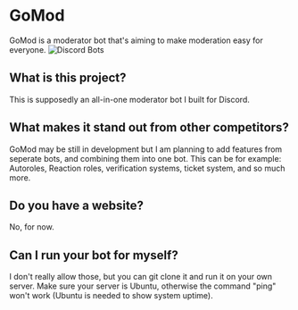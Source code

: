 # GoMod

GoMod is a moderator bot that's aiming to make moderation easy for everyone. ![Discord Bots](https://top.gg/api/widget/servers/940038014153949254.svg)

## What is this project?

This is supposedly an all-in-one moderator bot I built for Discord.

## What makes it stand out from other competitors?

GoMod may be still in development but I am planning to add features from seperate bots, and combining them into one bot. This can be for example: Autoroles, Reaction roles, verification systems, ticket system, and so much more.

## Do you have a website?

No, for now.

## Can I run your bot for myself?

I don't really allow those, but you can git clone it and run it on your own server. Make sure your server is Ubuntu, otherwise the command "ping" won't work (Ubuntu is needed to show system uptime).

